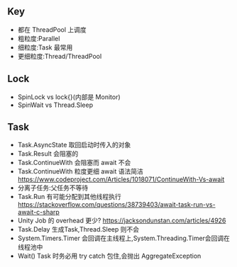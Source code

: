 ## Key
* 都在 ThreadPool 上调度
* 粗粒度:Parallel
* 细粒度:Task 最常用
* 更细粒度:Thread/ThreadPool

## Lock
* SpinLock vs lock{}(内部是 Monitor)
* SpinWait vs Thread.Sleep

## Task
* Task.AsyncState 取回启动时传入的对象
* Task.Result 会阻塞的
* Task.ContinueWith 会阻塞而 await 不会
* Task.ContinueWith 粒度更细 await 语法简洁
https://www.codeproject.com/Articles/1018071/ContinueWith-Vs-await
* 分离子任务:父任务不等待
* Task.Run 有可能分配到其他线程执行
https://stackoverflow.com/questions/38739403/await-task-run-vs-await-c-sharp
* Unity Job 的 overhead 更少?
https://jacksondunstan.com/articles/4926
* Task.Delay 生成Task,Thread.Sleep 则不会
* System.Timers.Timer 会回调在主线程上,System.Threading.Timer会回调在线程池中
* Wait() Task 时务必用 try catch 包住,会抛出 AggregateException
 

